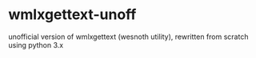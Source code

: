 # wmlxgettext-unoff
unofficial version of wmlxgettext (wesnoth utility), rewritten from scratch using python 3.x
